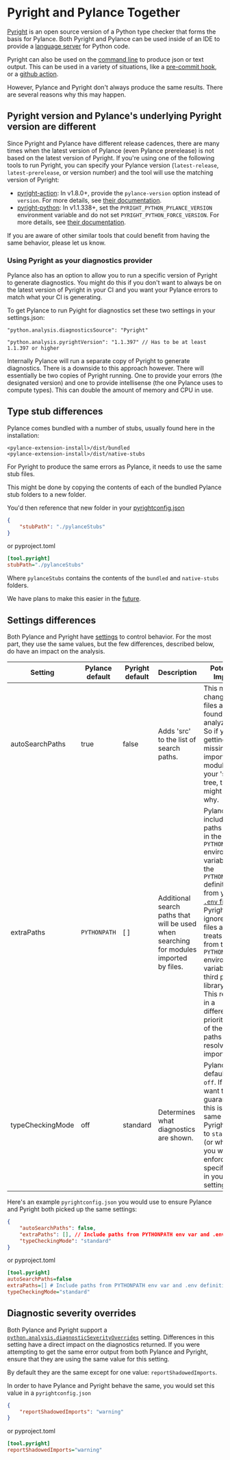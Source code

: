 # Pyright and Pylance Together

[Pyright](https://github.com/Microsoft/pyright) is an open source version of a Python type checker that forms the basis for Pylance. Both Pyright and Pylance can be used inside of an IDE to provide a [language server](https://code.visualstudio.com/api/language-extensions/language-server-extension-guide#why-language-server) for Python code.

Pyright can also be used on the [command line](https://github.com/microsoft/pyright/blob/main/docs/command-line.md) to produce json or text output. This can be used in a variety of situations, like a [pre-commit hook](https://github.com/microsoft/pyright/blob/main/docs/ci-integration.md#running-pyright-as-a-pre-commit-hook), or a [github action](https://github.com/jakebailey/pyright-action).

However, Pylance and Pyright don't always produce the same results. There are several reasons why this may happen.

## Pyright version and Pylance's underlying Pyright version are different

Since Pyright and Pylance have different release cadences, there are many times when the latest version of Pylance (even Pylance prerelease) is not based on the latest version of Pyright. If you're using one of the following tools to run Pyright, you can specify your Pylance version (`latest-release`, `latest-prerelease`, or version number) and the tool will use the matching version of Pyright:

- [pyright-action](https://github.com/jakebailey/pyright-action): In v1.8.0+, provide the `pylance-version` option instead of `version`. For more details, see [their documentation](https://github.com/jakebailey/pyright-action#keeping-pyright-and-pylance-in-sync).
- [pyright-python](https://github.com/RobertCraigie/pyright-python): In v1.1.338+, set the `PYRIGHT_PYTHON_PYLANCE_VERSION` environment variable and do not set `PYRIGHT_PYTHON_FORCE_VERSION`. For more details, see [their documentation](https://github.com/RobertCraigie/pyright-python#keeping-pyright-and-pylance-in-sync).

If you are aware of other similar tools that could benefit from having the same behavior, please let us know.

### Using Pyright as your diagnostics provider

Pylance also has an option to allow you to run a specific version of Pyright to generate diagnostics. You might do this if you don't want to always be on the latest version of Pyright in your CI and you want your Pylance errors to match what your CI is generating.

To get Pylance to run Pyight for diagnostics set these two settings in your settings.json:

```jsonc
"python.analysis.diagnosticsSource": "Pyright"
"python.analysis.pyrightVersion": "1.1.397" // Has to be at least 1.1.397 or higher
```

Internally Pylance will run a separate copy of Pyright to generate diagnostics. There is a downside to this approach however. There will essentially be two copies of Pyright running. One to provide your errors (the designated version) and one to provide intellisense (the one Pylance uses to compute types). This can double the amount of memory and CPU in use.

## Type stub differences

Pylance comes bundled with a number of stubs, usually found here in the installation:

```
<pylance-extension-install>/dist/bundled
<pylance-extension-install>/dist/native-stubs
```

For Pyright to produce the same errors as Pylance, it needs to use the same stub files. 

This might be done by copying the contents of each of the bundled Pylance stub folders to a new folder. 

You'd then reference that new folder in your [pyrightconfig.json](https://microsoft.github.io/pyright/#/configuration)

```json
{
    "stubPath": "./pylanceStubs"
}
```

or pyproject.toml

```ini
[tool.pyright]
stubPath="./pylanceStubs"
```

Where `pylanceStubs` contains the contents of the `bundled` and `native-stubs` folders.

We have plans to make this easier in the [future](https://github.com/microsoft/pylance-release/discussions/3638).

## Settings differences

Both Pylance and Pyright have [settings](https://github.com/microsoft/pylance-release#settings-and-customization) to control behavior. For the most part, they use the same values, but the few differences, described below, do have an impact on the analysis.


| Setting | Pylance default | Pyright default | Description | Potential Impact |
|----|----|----|----|----|
| autoSearchPaths | true | false|  Adds 'src' to the list of search paths. | This may change what files are found when analyzing. So if you're getting missing imports for modules in your 'src' tree, this might be why. |
| extraPaths | `PYTHONPATH` | [ ] | Additional search paths that will be used when searching for modules imported by files. | Pylance includes paths found in the `PYTHONPATH` environment variable and the `PYTHONPATH` definition from your [`.env` file](https://code.visualstudio.com/docs/python/environments#_environment-variable-definitions-file). Pyright ignores `.env` files and treats paths from the `PYTHONPATH` environment variable as third party library paths. This results in a difference in prioritization of these paths when resolving imports. |
| typeCheckingMode | off | standard | Determines what diagnostics are shown. | Pylance defaults to `off`. If you want to guarantee this is the same as Pyright, set it to `standard` (or whatever you want to enforce) by specifying it in your settings.json. |

Here's an example `pyrightconfig.json` you would use to ensure Pylance and Pyright both picked up the same settings:

```json
{
    "autoSearchPaths": false,
    "extraPaths": [], // Include paths from PYTHONPATH env var and .env definition
    "typeCheckingMode": "standard"
}
```

or pyproject.toml

```ini
[tool.pyright]
autoSearchPaths=false
extraPaths=[] # Include paths from PYTHONPATH env var and .env definition
typeCheckingMode="standard"
```


## Diagnostic severity overrides

Both Pylance and Pyright support a [`python.analysis.diagnosticSeverityOverrides`](https://microsoft.github.io/pyright/#/configuration?id=diagnostic-rule-defaults) setting. Differences in this setting have a direct impact on the diagnostics returned. If you were attempting to get the same error output from both Pylance and Pyright, ensure that they are using the same value for this setting.

By default they are the same except for one value:  `reportShadowedImports`.

In order to have Pylance and Pyright behave the same, you would set this value in a `pyrightconfig.json`

```json
{
    "reportShadowedImports": "warning"
}
```

or pyproject.toml

```ini
[tool.pyright]
reportShadowedImports="warning"
```

